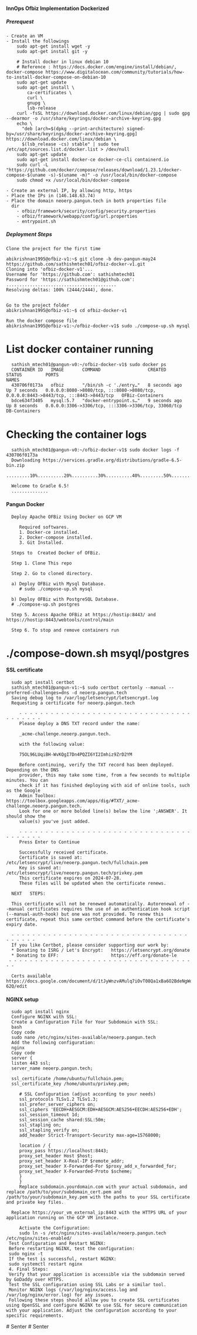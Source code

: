 #### InnOps Ofbiz Implementation Dockerized

##### Prerequest
    
    - Create an VM
    - Install the followings
        sudo apt-get install wget -y
        sudo apt-get install git -y
        
        # Install docker in linux debian 10 
        # Reference : https://docs.docker.com/engine/install/debian/, docker-compose https://www.digitalocean.com/community/tutorials/how-to-install-docker-compose-on-debian-10
        sudo apt-get update
        sudo apt-get install \
            ca-certificates \
            curl \
            gnupg \
            lsb-release
        curl -fsSL https://download.docker.com/linux/debian/gpg | sudo gpg --dearmor -o /usr/share/keyrings/docker-archive-keyring.gpg
        echo \
          "deb [arch=$(dpkg --print-architecture) signed-by=/usr/share/keyrings/docker-archive-keyring.gpg] https://download.docker.com/linux/debian \
          $(lsb_release -cs) stable" | sudo tee /etc/apt/sources.list.d/docker.list > /dev/null
        sudo apt-get update
        sudo apt-get install docker-ce docker-ce-cli containerd.io
        sudo curl -L "https://github.com/docker/compose/releases/download/1.23.1/docker-compose-$(uname -s)-$(uname -m)" -o /usr/local/bin/docker-compose
        sudo chmod +x /usr/local/bin/docker-compose
        
    - Create an external IP, by allowing http, https
    - Place the IPs in (146.148.63.74)
    - Place the domain neoerp.pangun.tech in both properties file
      dir 
        - ofbiz/framework/security/config/security.properties        
        - ofbiz/framework/webapp/config/url.properties
        - entrypoint.sh

##### Deployment Steps
    
    Clone the project for the first time
    
    abikrishnan1995@ofbiz-v1:~$ git clone -b dev-pangun-may24 https://github.com/sathishmtech01/ofbiz-docker-v1.git
    Cloning into 'ofbiz-docker-v1'...
    Username for 'https://github.com': sathishmtech01
    Password for 'https://sathishmtech01@github.com': 
    ..........................................
    Resolving deltas: 100% (2444/2444), done.
    
    
    Go to the project folder
    abikrishnan1995@ofbiz-v1:~$ cd ofbiz-docker-v1
    
    Run the docker compose file
    abikrishnan1995@ofbiz-v1:~/ofbiz-docker-v1$ sudo ./compose-up.sh mysql

# List docker container running

      sathish_mtech01@pangun-v0:~/ofbiz-docker-v1$ sudo docker ps
      CONTAINER ID   IMAGE       COMMAND                  CREATED         STATUS         PORTS                                                                                  NAMES
      430706f0173a   ofbiz       "/bin/sh -c './entry…"   8 seconds ago   Up 7 seconds   0.0.0.0:8080->8080/tcp, :::8080->8080/tcp, 0.0.0.0:8443->8443/tcp, :::8443->8443/tcp   OFBiz-Containers
      bdce634f3405   mysql:5.7   "docker-entrypoint.s…"   9 seconds ago   Up 8 seconds   0.0.0.0:3306->3306/tcp, :::3306->3306/tcp, 33060/tcp                                   DB-Containers

# Checking the container logs
      sathish_mtech01@pangun-v0:~/ofbiz-docker-v1$ sudo docker logs -f 430706f0173a
      Downloading https://services.gradle.org/distributions/gradle-6.5-bin.zip
      .........10%..........20%..........30%..........40%.........50%..........60%..........70%..........80%.........90%..........100%
      
      Welcome to Gradle 6.5!
      ..............


#### Pangun Docker

      Deploy Apache OFBiz Using Docker on GCP VM

         Required softwares.
         1. Docker-ce installed.
         2. Docker-compose installed.
         3. Git Installed.

      Steps to  Created Docker of OFBiz.

      Step 1. Clone This repo

      Step 2. Go to cloned directory.

      a) Deploy OFBiz with Mysql Database.
         # sudo ./compose-up.sh mysql
 
      b) Deploy OFBiz with PostgreSQL Database.
      # ./compose-up.sh postgres

      Step 5. Access Apache OFBiz at https://hostip:8443/ and https://hostip:8443/webtools/control/main

      Step 6. To stop and remove containers run
# ./compose-down.sh msyql/postgres


#### SSL certificate

      sudo apt install certbot
      sathish_mtech01@pangun-v1:~$ sudo certbot certonly --manual --preferred-challenges=dns -d neoerp.pangun.tech
      Saving debug log to /var/log/letsencrypt/letsencrypt.log
      Requesting a certificate for neoerp.pangun.tech

         - - - - - - - - - - - - - - - - - - - - - - - - - - - - - - - - - - - - - - - -
         Please deploy a DNS TXT record under the name:

         _acme-challenge.neoerp.pangun.tech.
         
         with the following value:
         
         75OL96LUqiBH-WvKQgI7Dn4PQZI6YI2Imhiz9ZrD2YM

         Before continuing, verify the TXT record has been deployed. Depending on the DNS
         provider, this may take some time, from a few seconds to multiple minutes. You can
         check if it has finished deploying with aid of online tools, such as the Google
         Admin Toolbox: https://toolbox.googleapps.com/apps/dig/#TXT/_acme-challenge.neoerp.pangun.tech.
         Look for one or more bolded line(s) below the line ';ANSWER'. It should show the
         value(s) you've just added.

         - - - - - - - - - - - - - - - - - - - - - - - - - - - - - - - - - - - - - - - -
         Press Enter to Continue
         
         Successfully received certificate.
         Certificate is saved at: /etc/letsencrypt/live/neoerp.pangun.tech/fullchain.pem
         Key is saved at:         /etc/letsencrypt/live/neoerp.pangun.tech/privkey.pem
         This certificate expires on 2024-07-28.
         These files will be updated when the certificate renews.

      NEXT   STEPS:

      This certificate will not be renewed automatically. Autorenewal of --manual certificates requires the use of an authentication hook script (--manual-auth-hook) but one was not provided. To renew this certificate, repeat this same certbot command before the certificate's expiry date.

      - - - - - - - - - - - - - - - - - - - - - - - - - - - - - - - - - - - - - - - -
      If you like Certbot, please consider supporting our work by:
      * Donating to ISRG / Let's Encrypt:   https://letsencrypt.org/donate
      * Donating to EFF:                    https://eff.org/donate-le
     - - - - - - - - - - - - - - - - - - - - - - - - - - - - - - - - - - - - -

      Certs available https://docs.google.com/document/d/1tJyWnzvAMulq7iOvT08Qa1xBa6O2BdeNgWohz6R-62Q/edit

#### NGINX setup
   
      sudo apt install nginx
      Configure NGINX with SSL:
      Create a Configuration File for Your Subdomain with SSL:
      bash
      Copy code
      sudo nano /etc/nginx/sites-available/neoerp.pangun.tech
      Add the following configuration:
      nginx
      Copy code
      server {
      listen 443 ssl;
      server_name neoerp.pangun.tech;
   
      ssl_certificate /home/ubuntu/fullchain.pem;
      ssl_certificate_key /home/ubuntu/privkey.pem;

         # SSL Configuration (adjust according to your needs)
         ssl_protocols TLSv1.2 TLSv1.3;
         ssl_prefer_server_ciphers on;
         ssl_ciphers 'EECDH+AESGCM:EDH+AESGCM:AES256+EECDH:AES256+EDH';
         ssl_session_timeout 1d;
         ssl_session_cache shared:SSL:50m;
         ssl_stapling on;
         ssl_stapling_verify on;
         add_header Strict-Transport-Security max-age=15768000;
      
         location / {
         proxy_pass https://localhost:8443;
         proxy_set_header Host $host;
         proxy_set_header X-Real-IP $remote_addr;
         proxy_set_header X-Forwarded-For $proxy_add_x_forwarded_for;
         proxy_set_header X-Forwarded-Proto $scheme;
         }
         }
         Replace subdomain.yourdomain.com with your actual subdomain, and replace /path/to/your/subdomain_cert.pem and /path/to/your/subdomain_key.pem with the paths to your SSL certificate and private key files.
      
      Replace https://your_vm_external_ip:8443 with the HTTPS URL of your application running on the GCP VM instance.

         Activate the Configuration:
         sudo ln -s /etc/nginx/sites-available/neoerp.pangun.tech /etc/nginx/sites-enabled/
     Test Configuration and Restart NGINX:
     Before restarting NGINX, test the configuration:
     sudo nginx -t
     If the test is successful, restart NGINX:
     sudo systemctl restart nginx
     4. Final Steps:
     Verify that your application is accessible via the subdomain served by GoDaddy over HTTPS.
     Test the SSL configuration using SSL Labs or a similar tool.
     Monitor NGINX logs (/var/log/nginx/access.log and /var/log/nginx/error.log) for any issues.
     Following these steps should allow you to create SSL certificates using OpenSSL and configure NGINX to use SSL for secure communication with your application. Adjust the configuration according to your specific requirements.


#   S e n t e r  
 #   S e n t e r  
 